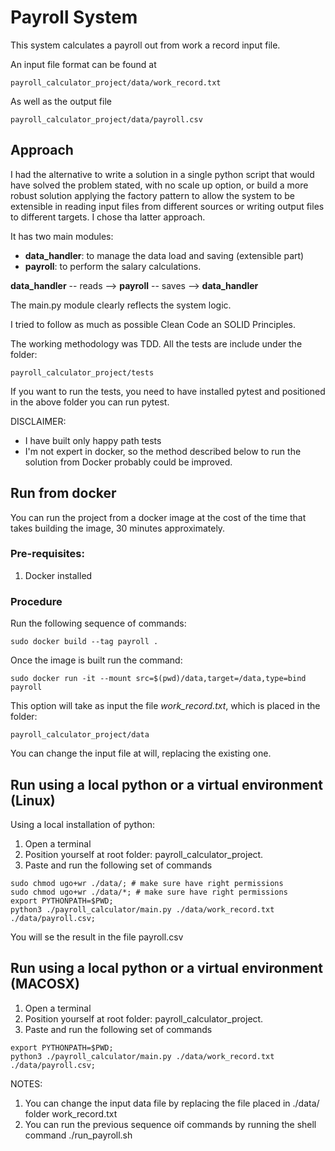 
# Payroll System 

This system calculates a payroll out from work a record input file.

An input file format can be found at

```
payroll_calculator_project/data/work_record.txt
```

As well as the output file

```
payroll_calculator_project/data/payroll.csv
```

## Approach

I had the alternative to write a solution in a single python script that would have solved the problem stated, with
no scale up option, or build a more robust solution applying the factory pattern to allow the system to be extensible
in reading input files from different sources or writing output files to different targets. I chose tha latter approach.

It has two main modules:

- **data_handler**: to manage the data load and saving (extensible part)
- **payroll**: to perform the salary calculations.

**data_handler** -- reads --> **payroll** -- saves --> **data_handler**

The main.py module clearly reflects the system logic.

I tried to follow as much as possible Clean Code an SOLID Principles.

The working methodology was TDD. All the tests are include under the folder:

```
payroll_calculator_project/tests
```
If you want to run the tests, you need to have installed pytest and positioned in the 
above folder you can run pytest.

DISCLAIMER:

* I have built only happy path tests
* I'm not expert in docker, so the method described below to run the solution from Docker
probably could be improved.

  
## Run from docker 

You can run the project from a docker image at the cost of the time that takes 
building the image, 30 minutes approximately.

### Pre-requisites:

1. Docker installed 

### Procedure 
Run the following sequence of commands: 

``` shell
sudo docker build --tag payroll . 
```

Once the image is built run the command:
``` 
sudo docker run -it --mount src=$(pwd)/data,target=/data,type=bind payroll
```

This option will take as input the file _work_record.txt_, which is placed in the folder:

```
payroll_calculator_project/data
```

You can change the input file at will, replacing the existing one.

## Run using a local python or a virtual environment (Linux)

Using a local installation of python:

1. Open a terminal
2. Position yourself at root folder: payroll_calculator_project.
3. Paste and run the following set of commands
```shell
sudo chmod ugo+wr ./data/; # make sure have right permissions
sudo chmod ugo+wr ./data/*; # make sure have right permissions
export PYTHONPATH=$PWD;
python3 ./payroll_calculator/main.py ./data/work_record.txt ./data/payroll.csv;
```
You will se the result in the file payroll.csv

## Run using a local python or a virtual environment (MACOSX)

1. Open a terminal
2. Position yourself at root folder: payroll_calculator_project.
3. Paste and run the following set of commands

```shell
export PYTHONPATH=$PWD;
python3 ./payroll_calculator/main.py ./data/work_record.txt ./data/payroll.csv;
```

NOTES:

1. You can change the input data file by replacing the file placed in ./data/ folder work_record.txt
2. You can run the previous sequence oif commands by running the shell command ./run_payroll.sh






